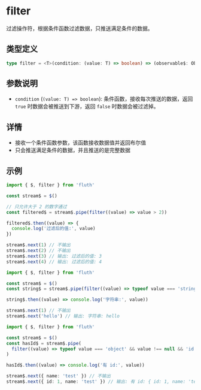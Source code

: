 # filter

过滤操作符，根据条件函数过滤数据，只推送满足条件的数据。

## 类型定义

```typescript
type filter = <T>(condition: (value: T) => boolean) => (observable$: Observable<T>) => Observable<T>
```

## 参数说明

- `condition` (`(value: T) => boolean`): 条件函数，接收每次推送的数据，返回 `true` 时数据会被推送到下游，返回 `false` 时数据会被过滤掉。

## 详情

- 接收一个条件函数参数，该函数接收数据值并返回布尔值
- 只会推送满足条件的数据，并且推送的是完整数据

## 示例

```typescript
import { $, filter } from 'fluth'

const stream$ = $()

// 只允许大于 2 的数字通过
const filtered$ = stream$.pipe(filter((value) => value > 2))

filtered$.then((value) => {
  console.log('过滤后的值:', value)
})

stream$.next(1) // 不输出
stream$.next(2) // 不输出
stream$.next(3) // 输出: 过滤后的值: 3
stream$.next(4) // 输出: 过滤后的值: 4
```

```typescript
import { $, filter } from 'fluth'

const stream$ = $()
const string$ = stream$.pipe(filter((value) => typeof value === 'string'))

string$.then((value) => console.log('字符串:', value))

stream$.next(1) // 不输出
stream$.next('hello') // 输出: 字符串: hello
```

```typescript
import { $, filter } from 'fluth'

const stream$ = $()
const hasId$ = stream$.pipe(
  filter((value) => typeof value === 'object' && value !== null && 'id' in value)
)

hasId$.then((value) => console.log('有 id:', value))

stream$.next({ name: 'test' }) // 不输出
stream$.next({ id: 1, name: 'test' }) // 输出: 有 id: { id: 1, name: 'test' }
```
